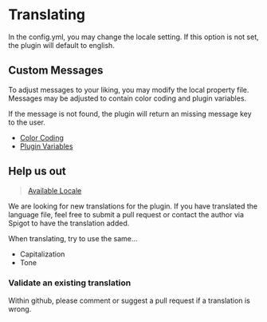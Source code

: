 # Translating

In the config.yml, you may change the locale setting. If this option is not set, the plugin
will default to english.

## Custom Messages

To adjust messages to your liking, you may modify the local property file. Messages may be adjusted
to contain color coding and plugin variables.

If the message is not found, the plugin will return an missing message key to the user.

* [Color Coding](https://wiki.ess3.net/mc/)
* [Plugin Variables](reference/variables)

## Help us out

> [Available Locale](https://github.com/Hazebyte/CrateReloaded/tree/master/language)

We are looking for new translations for the plugin. If you have translated the language file,
feel free to submit a pull request or contact the author via Spigot to have the translation added.

When translating, try to use the same...

* Capitalization
* Tone

### Validate an existing translation

Within github, please comment or suggest a pull request if a translation is wrong.
